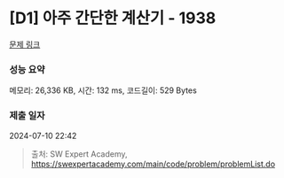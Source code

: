# [D1] 아주 간단한 계산기 - 1938 

[문제 링크](https://swexpertacademy.com/main/code/problem/problemDetail.do?contestProbId=AV5PjsYKAMIDFAUq) 

### 성능 요약

메모리: 26,336 KB, 시간: 132 ms, 코드길이: 529 Bytes

### 제출 일자

2024-07-10 22:42



> 출처: SW Expert Academy, https://swexpertacademy.com/main/code/problem/problemList.do